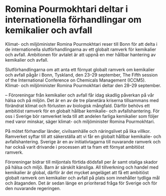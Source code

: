 # Romina Pourmokhtari deltar i internationella förhandlingar om kemikalier och avfall

Klimat- och miljöminister Romina Pourmokhtari reser till Bonn för att delta i de internationella slutförhandlingarna av ett globalt ramverk för kemikalier och avfall. Ambitionen för avtalet är att uppnå en mer hållbar hantering av kemikalier och avfall.

Slutförhandlingarna om att anta ett förnyat globalt ramverk om kemikalier och avfall pågår i Bonn, Tyskland, den 23–29 september, The Fifth session of the International Conference on Chemicals Management (ICCM5). Klimat- och miljöminister Romina Pourmokhtari deltar den 28–29 september.

­– Föroreningar från kemikalier och avfall får idag skadlig påverkan på vår hälsa och på miljön. Det är en av de tre planetära kriserna tillsammans med förändrat klimat och förlusten av biologisk mångfald. Därför behövs ett ambitiöst ramverk för en globalt hållbar kemikalie- och avfallshantering. För oss i Sverige bör ramverket leda till att andelen farliga kemikalier som följer med varor minskar, säger klimat- och miljöminister Romina Pourmokhtari.

På mötet förhandlar länder, civilsamhälle och näringslivet på lika villkor. Ramverket syftar till att säkerställa att vi får en globalt hållbar kemikalie- och avfallshantering. Sverige är en av initiativtagarna till nuvarande ramverk och har också varit drivande i processen att ta fram ett förnyat ambitiöst ramverk.

Föroreningar bidrar till miljontals förtida dödsfall per år samt otaliga skador på hälsa och miljö. Barn är särskilt känsliga. All tillverkning och handel med kemikalier är global, därför är det mycket angeläget att få ett ambitiöst globalt ramverk om kemikalier och avfall på plats som innehåller tydliga mål och åtaganden. Det är sedan länge en prioriterad fråga för Sverige och för den nuvarande regeringen.
